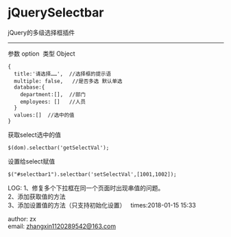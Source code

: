 # jQuerySelectbar
jQuery的多级选择框插件
***
  参数 option  类型 Object   
  
    {  
      title:'请选择……',  //选择框的提示语  
      multiple: false,   //是否多选 默认单选  
      database:{  
        department:[],  //部门  
        employees: []   //人员  
      }  
      values:[]  //选中的值
    }
  
  获取select选中的值

    $(dom).selectbar('getSelectVal');

  设置给select赋值
    
    $("#selectbar1").selectbar('setSelectVal',[1001,1002]);
LOG:
1、修复多个下拉框在同一个页面时出现串值的问题。  
2、添加获取值的方法  
3、添加设置值的方法（只支持初始化设置）  
times:2018-01-15 15:33


author: zx  
email: zhangxin1120289542@163.com
